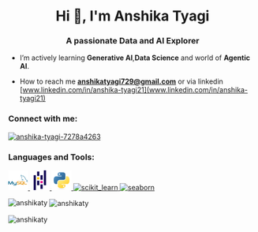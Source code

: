 <h1 align="center">Hi 👋, I'm Anshika Tyagi</h1>
<h3 align="center">A passionate Data and AI Explorer </h3>






- I’m actively learning **Generative AI**,**Data Science** and world of **Agentic AI**.

- How to reach me **anshikatyagi729@gmail.com** or via linkedin [www.linkedin.com/in/anshika-tyagi21](www.linkedin.com/in/anshika-tyagi21)

<h3 align="left">Connect with me:</h3>
<p align="left">
<a href="https://linkedin.com/in/anshika-tyagi-7278a4263" target="blank"><img align="center" src="https://raw.githubusercontent.com/rahuldkjain/github-profile-readme-generator/master/src/images/icons/Social/linked-in-alt.svg" alt="anshika-tyagi-7278a4263" height="30" width="40" /></a>
</p>

<h3 align="left">Languages and Tools:</h3>
<p align="left"> <a href="https://www.mysql.com/" target="_blank" rel="noreferrer"> <img src="https://raw.githubusercontent.com/devicons/devicon/master/icons/mysql/mysql-original-wordmark.svg" alt="mysql" width="40" height="40"/> </a> <a href="https://pandas.pydata.org/" target="_blank" rel="noreferrer"> <img src="https://raw.githubusercontent.com/devicons/devicon/2ae2a900d2f041da66e950e4d48052658d850630/icons/pandas/pandas-original.svg" alt="pandas" width="40" height="40"/> </a> <a href="https://www.python.org" target="_blank" rel="noreferrer"> <img src="https://raw.githubusercontent.com/devicons/devicon/master/icons/python/python-original.svg" alt="python" width="40" height="40"/> </a> <a href="https://scikit-learn.org/" target="_blank" rel="noreferrer"> <img src="https://upload.wikimedia.org/wikipedia/commons/0/05/Scikit_learn_logo_small.svg" alt="scikit_learn" width="40" height="40"/> </a> <a href="https://seaborn.pydata.org/" target="_blank" rel="noreferrer"> <img src="https://seaborn.pydata.org/_images/logo-mark-lightbg.svg" alt="seaborn" width="40" height="40"/> </a> </p>

<p><img align="left" src="https://github-readme-stats.vercel.app/api/top-langs?username=anshikaty&show_icons=true&locale=en&layout=compact" alt="anshikaty" /></p>

<p>&nbsp;<img align="center" src="https://github-readme-stats.vercel.app/api?username=anshikaty&show_icons=true&locale=en" alt="anshikaty" /></p>

<p><img align="center" src="https://github-readme-streak-stats.herokuapp.com/?user=anshikaty&" alt="anshikaty" /></p>
